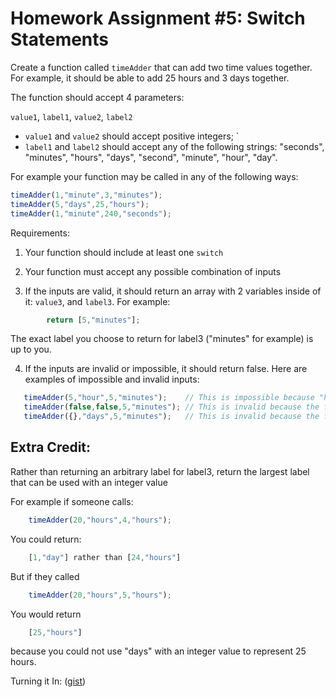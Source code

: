# Homework Assignment #5: Switch Statements
 
Create a function called `timeAdder` that can add two time values together.  For example, it should be able to add 25 hours and 3 days together. 

The function should accept 4 parameters:

`value1`, `label1`, `value2`, `label2`

* `value1` and `value2` should accept positive integers;
`
* `label1` and `label2` should accept any of the following strings: "seconds", "minutes", "hours", "days", "second", "minute", "hour", "day".

For example your function may be called in any of the following ways:
```javascript
timeAdder(1,"minute",3,"minutes");
timeAdder(5,"days",25,"hours");
timeAdder(1,"minute",240,"seconds");
```

Requirements:

1. Your function should include at least one `switch`

2. Your function must accept any possible combination of inputs 

3. If the inputs are valid, it should return an array with 2 variables inside of it: `value3`, and  `label3`. For example:
```javascript
        return [5,"minutes"]; 
```
   The exact label you choose to return for label3 ("minutes" for example) is up to you.

4. If the inputs are invalid or impossible, it should return false. Here are examples of impossible and invalid inputs:
```javascript
   timeAdder(5,"hour",5,"minutes");    // This is impossible because "hour" is singular and 5 is plural
   timeAdder(false,false,5,"minutes"); // This is invalid because the first 2 arguments are not the correct types
   timeAdder({},"days",5,"minutes");   // This is invalid because the first argument is the wrong type
```

## Extra Credit:

Rather than returning an arbitrary label for label3, return the largest label that can be used with an integer value

For example if someone calls:
```javascript
    timeAdder(20,"hours",4,"hours");
```

You could return: 
```javascript
    [1,"day"] rather than [24,"hours"]
```

But if they called
```javascript
    timeAdder(20,"hours",5,"hours");
```

You would return 
```javascript
    [25,"hours"] 
```

because you could not use "days" with an integer value to represent 25 hours.

Turning it In: ([gist](https://gist.github.com/bogkyu/d38ac810eeee7ecb52d0072f3b0dfcbb))
